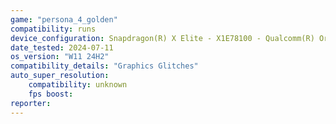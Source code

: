 ```yaml
---
game: "persona_4_golden"
compatibility: runs
device_configuration: Snapdragon(R) X Elite - X1E78100 - Qualcomm(R) Oryon(TM) CPU   3.42 GHz
date_tested: 2024-07-11
os_version: "W11 24H2"
compatibility_details: "Graphics Glitches"
auto_super_resolution:
    compatibility: unknown
    fps boost: 
reporter: 
---
```

